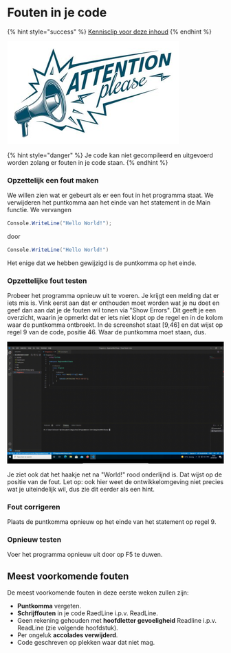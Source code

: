 # Fouten in je code

{% hint style="success" %}
[Kennisclip voor deze inhoud](https://youtu.be/seZ8MfWdRf4)
{% endhint %}

![](../../.gitbook/assets/image%20%2840%29.png)

{% hint style="danger" %}
Je code kan niet gecompileerd en uitgevoerd worden zolang er fouten in je code staan.
{% endhint %}

### Opzettelijk een fout maken

We willen zien wat er gebeurt als er een fout in het programma staat. We verwijderen het puntkomma aan het einde van het statement in de Main functie. We vervangen

```csharp
Console.WriteLine("Hello World!");
```

door

```csharp
Console.WriteLine("Hello World!")
```

Het enige dat we hebben gewijzigd is de puntkomma op het einde.

### Opzettelijke fout testen

Probeer het programma opnieuw uit te voeren. Je krijgt een melding dat er iets mis is. Vink eerst aan dat er onthouden moet worden wat je nu doet en geef dan aan dat je de fouten wil tonen via "Show Errors". Dit geeft je een overzicht, waarin je opmerkt dat er iets niet klopt op de regel en in de kolom waar de puntkomma ontbreekt. In de screenshot staat \[9,46\] en dat wijst op regel 9 van de code, positie 46. Waar de puntkomma moet staan, dus.

![](../../.gitbook/assets/intentional-error.gif)

Je ziet ook dat het haakje net na "World!" rood onderlijnd is. Dat wijst op de positie van de fout. Let op: ook hier weet de ontwikkelomgeving niet precies wat je uiteindelijk wil, dus zie dit eerder als een hint.

### Fout corrigeren

Plaats de puntkomma opnieuw op het einde van het statement op regel 9.

### Opnieuw testen

Voer het programma opnieuw uit door op F5 te duwen.

## Meest voorkomende fouten

De meest voorkomende fouten in deze eerste weken zullen zijn:

* **Puntkomma** vergeten.
* **Schrijffouten** in je code RaedLine i.p.v. ReadLine.
* Geen rekening gehouden met **hoofdletter gevoeligheid** Readline i.p.v. ReadLine \(zie volgende hoofdstuk\).
* Per ongeluk **accolades verwijderd**.
* Code geschreven op plekken waar dat niet mag.


